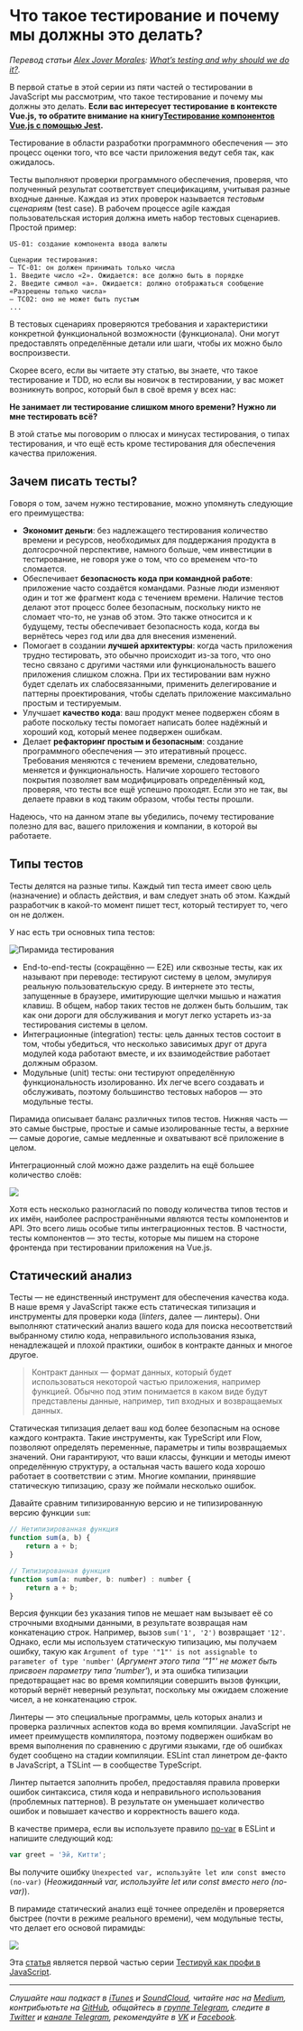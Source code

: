 # Что такое тестирование и почему мы должны это делать?

*Перевод статьи [Alex Jover Morales](https://github.com/alexjoverm): [What’s testing and why should we do it?](https://vueschool.io/articles/vuejs-tutorials/what-is-testing-and-why-should-we-do-it/).*

В первой статье в этой серии из пяти частей о тестировании в JavaScript мы рассмотрим, что такое тестирование и почему мы должны это делать. **Если вас интересует тестирование в контексте Vue.js, то обратите внимание на книгу[Тестирование компонентов Vue.js с помощью Jest](https://leanpub.com/testingvueru).**

Тестирование в области разработки программного обеспечения — это процесс оценки того, что все части приложения ведут себя так, как ожидалось.

Тесты выполняют проверки программного обеспечения, проверяя, что полученный результат соответствует спецификациям, учитывая разные входные данные. Каждая из этих проверок называется _тестовым сценариям_ (test case). В рабочем процессе agile каждая пользовательская история должна иметь набор тестовых сценариев. Простой пример:

```
US-01: создание компонента ввода валюты

Сценарии тестирования:
– TC-01: он должен принимать только числа
1. Введите число «2». Ожидается: все должно быть в порядке
2. Введите символ «a». Ожидается: должно отображаться сообщение «Разрешены только числа»
– TC02: оно не может быть пустым
...
```

В тестовых сценариях проверяются требования и характеристики конкретной функциональной возможности (функционала). Они могут предоставлять определённые детали или шаги, чтобы их можно было воспроизвести.

Скорее всего, если вы читаете эту статью, вы знаете, что такое тестирование и TDD, но если вы новичок в тестировании, у вас может возникнуть вопрос, который был в своё время у всех нас:

**Не занимает ли тестирование слишком много времени? Нужно ли мне тестировать всё?**

В этой статье мы поговорим о плюсах и минусах тестирования, о типах тестирования, и что ещё есть кроме тестирования для обеспечения качества приложения.

## Зачем писать тесты?

Говоря о том, зачем нужно тестирование, можно упомянуть следующие его преимущества:

* **Экономит деньги**: без надлежащего тестирования количество времени и ресурсов, необходимых для поддержания продукта в долгосрочной перспективе, намного больше, чем инвестиции в тестирование, не говоря уже о том, что со временем что-то сломается.
* Обеспечивает **безопасность кода при командной работе**: приложение часто создаётся командами. Разные люди изменяют один и тот же фрагмент кода с течением времени. Наличие тестов делают этот процесс более безопасным, поскольку никто не сломает что-то, не узнав об этом. Это также относится и к будущему, тесты обеспечивает безопасность кода, когда вы вернётесь через год или два для внесения изменений.
* Помогает в создании **лучшей архитектуры**: когда часть приложения трудно тестировать, это обычно происходит из-за того, что оно тесно связано с другими частями или функциональность вашего приложения слишком сложна. При их тестировании вам нужно будет сделать их слабосвязанными, применить делегирование и паттерны проектирования, чтобы сделать приложение максимально простым и тестируемым.
* Улучшает **качество кода**: ваш продукт менее подвержен сбоям в работе поскольку тесты помогает написать более надёжный и хороший код, который менее подвержен ошибкам.
* Делает **рефакторинг простым и безопасным**: создание программного обеспечения — это итеративный процесс. Требования меняются с течением времени, следовательно, меняется и функциональность. Наличие хорошего тестового покрытия позволяет вам модифицировать определённый код, проверяя, что тесты все ещё успешно проходят. Если это не так, вы делаете правки в код таким образом, чтобы тесты прошли.

Надеюсь, что на данном этапе вы убедились, почему тестирование полезно для вас, вашего приложения и компании, в которой вы работаете.

## Типы тестов

Тесты делятся на разные типы. Каждый тип теста имеет свою цель (назначение) и область действия, и вам следует знать об этом. Каждый разработчик в какой-то момент пишет тест, который тестирует то, чего он не должен.

У нас есть три основных типа тестов:

![Пирамида тестирования](https://d2mxuefqeaa7sj.cloudfront.net/s_433B9E581511F732D8D5EC55EC74B66DDCB092DE2616F77F38BDC16938E2F21F_1518536554259_pyramid_1.png)

* End-to-end-тесты (сокращённо — E2E) или сквозные тесты, как их называют при переводе: тестируют систему в целом, эмулируя реальную пользовательскую среду. В интернете это тесты, запущенные в браузере, имитирующие щелчки мышью и нажатия клавиш. В общем, набор таких тестов не должен быть большим, так как они дороги для обслуживания и могут легко устареть из-за тестирования системы в целом.
* Интеграционные (integration) тесты: цель данных тестов состоит в том, чтобы убедиться, что несколько зависимых друг от друга модулей кода работают вместе, и их взаимодействие работает должным образом.
* Модульные (unit) тесты: они тестируют определённую функциональность изолированно. Их легче всего создавать и обслуживать, поэтому большинство тестовых наборов — это модульные тесты.

Пирамида описывает баланс различных типов тестов. Нижняя часть — это самые быстрые, простые и самые изолированные тесты, а верхние — самые дорогие, самые медленные и охватывают всё приложение в целом.

Интеграционный слой можно даже разделить на ещё большее количество слоёв:

![](https://d2mxuefqeaa7sj.cloudfront.net/s_433B9E581511F732D8D5EC55EC74B66DDCB092DE2616F77F38BDC16938E2F21F_1518537976433_pyramid_2.png)

Хотя есть несколько разногласий по поводу количества типов тестов и их имён, наиболее распространёнными являются тесты компонентов и API. Это всего лишь особые типы интеграционных тестов. В частности, тесты компонентов — это тесты, которые мы пишем на стороне фронтенда при тестировании приложения на Vue.js.

## Статический анализ

Тесты — не единственный инструмент для обеспечения качества кода. В наше время у JavaScript также есть статическая типизация и инструменты для проверки кода (*linters*, далее — линтеры). Они выполняют статический анализ вашего кода для поиска несоответствий выбранному стилю кода, неправильного использования языка, ненадлежащей и плохой практики, ошибок в контракте данных и многое другое.

> Контракт данных — формат данных, который будет использоваться некоторой частью приложения, например функцией. Обычно под этим понимается в каком виде будут представлены данные, например, тип входных и возвращаемых данных.

Статическая типизация делает ваш код более безопасным на основе каждого контракта. Такие инструменты, как TypeScript или Flow, позволяют определять переменные, параметры и типы возвращаемых значений. Они гарантируют, что ваши классы, функции и методы имеют определённую структуру, а остальная часть вашего кода хорошо работает в соответствии с этим. Многие компании, принявшие статическую типизацию, сразу же поймали несколько ошибок.

Давайте сравним типизированную версию и не типизированную версию функции `sum`:

```javascript
// Нетипизированная функция
function sum(a, b) {
    return a + b;
}

// Типизированная функция
function sum(a: number, b: number) : number {
    return a + b;
}
```

Версия функции без указания типов не мешает нам вызывает её со строчными входными данными, в результате возвращая нам конкатенацию строк. Например, вызов `sum('1', '2')` возвращает `'12'`. Однако, если мы используем статическую типизацию, мы получаем ошибку, такую как `Argument of type '"1"' is not assignable to parameter of type 'number'` (*Аргумент этого типа '"1"' не может быть присвоен параметру типа 'number'*), и эта ошибка типизации предотвращает нас во время компиляции совершить вызов функции, который вернёт неверный результат, поскольку мы ожидаем сложение чисел, а не конкатенацию строк.

Линтеры — это специальные программы, цель которых анализ и проверка различных аспектов кода во время компиляции. JavaScript не имеет преимуществ компилятора, поэтому подвержен ошибкам во время выполнения по сравнению с другими языками, где об ошибках будет сообщено на стадии компиляции. ESLint стал линетром де-факто в JavaScript, а TSLint — в сообществе TypeScript.

Линтер пытается заполнить пробел, предоставляя правила проверки ошибок синтаксиса, стиля кода и неправильного использования (проблемных паттернов). В результате он уменьшает количество ошибок и повышает качество и корректность вашего кода.

В качестве примера, если вы используете правило [no-var](https://eslint.org/docs/rules/no-var) в ESLint и напишите следующий код:

```javascript
var greet = 'Эй, Китти';
```

Вы получите ошибку `Unexpected var, используйте let или const вместо (no-var)` (*Неожиданный var, используйте let или const вместо него (no-var)*).

В пирамиде статический анализ ещё точнее определён и проверяется быстрее (почти в режиме реального времени), чем модульные тесты, что делает его основой пирамиды:

![](https://d2mxuefqeaa7sj.cloudfront.net/s_433B9E581511F732D8D5EC55EC74B66DDCB092DE2616F77F38BDC16938E2F21F_1518538971595_pyramid_3.png)

Эта [статья](https://vueschool.io/articles/vuejs-tutorials/what-is-testing-and-why-should-we-do-it/) является первой частью серии [Тестируй как профи в JavaScript](https://vueschool.io/articles/series/testing-like-a-pro-in-javascript/).

- - - -

*Слушайте наш подкаст в [iTunes](https://itunes.apple.com/ru/podcast/девшахта/id1226773343) и [SoundCloud](https://soundcloud.com/devschacht), читайте нас на [Medium](https://medium.com/devschacht), контрибьютьте на [GitHub](https://github.com/devSchacht), общайтесь в [группе Telegram](https://t.me/devSchacht), следите в [Twitter](https://twitter.com/DevSchacht) и [канале Telegram](https://t.me/devSchachtChannel), рекомендуйте в [VK](https://vk.com/devschacht) и [Facebook](https://www.facebook.com/devSchacht).*
